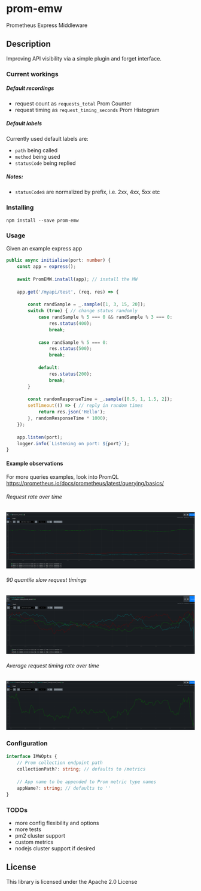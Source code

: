 # prom-emw

Prometheus Express Middleware

## Description

Improving API visibility via a simple plugin and forget interface.       

### Current workings
##### Default recordings
- request count as `requests_total` Prom Counter
- request timing as `request_timing_seconds` Prom Histogram

##### Default labels
Currently used default labels are:
- `path` being called
- `method` being used
- `statusCode` being replied

##### Notes:
- `statusCode`s are normalized by prefix, i.e. 2xx, 4xx, 5xx etc

### Installing

```
npm install --save prom-emw
```

### Usage

Given an example express app
```typescript
public async initialise(port: number) {
    const app = express();

    await PromEMW.install(app); // install the MW

    app.get('/myapi/test', (req, res) => {

        const randSample = _.sample([1, 3, 15, 20]);
        switch (true) { // change status randomly
            case randSample % 5 === 0 && randSample % 3 === 0:
                res.status(400);
                break;

            case randSample % 5 === 0:
                res.status(500);
                break;

            default:
                res.status(200);
                break;
        }

        const randomResponseTime = _.sample([0.5, 1, 1.5, 2]);
        setTimeout(() => { // reply in random times
            return res.json('Hello');
        }, randomResponseTime * 1000);
    });

    app.listen(port);
    logger.info(`Listening on port: ${port}`);
}
```

#### Example observations
For more queries examples, look into PromQL https://prometheus.io/docs/prometheus/latest/querying/basics/

###### Request rate over time
![Request rate over time](./img/requestRateOverTime.png)

###### 90 quantile slow request timings
![90 quantile slow request timings](./img/90quatileTimings.png)

###### Average request timing rate over time
![Average request rate over time](./img/averageRequestRateOverTime.png)

### Configuration
```typescript
interface IMWOpts {
    // Prom collection endpoint path
    collectionPath?: string; // defaults to /metrics 

    // App name to be appended to Prom metric type names
    appName?: string; // defaults to ''
}
```

### TODOs
- more config flexibility and options
- more tests
- pm2 cluster support
- custom metrics
- nodejs cluster support if desired


## License
This library is licensed under the Apache 2.0 License